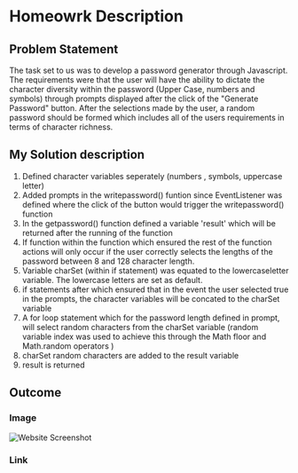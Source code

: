 # Homeowrk Description
## Problem Statement
The task set to us was to develop a password generator through Javascript. The requirements were that the user
will have the ability to dictate the character diversity within the password (Upper Case, numbers and symbols)
through prompts displayed after the click of the "Generate Password" button. After the selections made by the user, a random password should be formed which includes all of the users requirements in terms of character richness.

## My Solution description
1) Defined character variables seperately (numbers , symbols, uppercase letter)
2) Added prompts in the writepassword() funtion since EventListener was defined where the click of the button would trigger the writepassword() function
3) In the getpassword() function defined a variable 'result' which will be returned after the running of the function
4) If function within the function which ensured the rest of the function actions will only occur if the user correctly selects the lengths of the password between 8 and 128 character length.
5) Variable charSet (within if statement) was equated to the lowercaseletter variable. The lowercase letters are set as default.
6) if statements after which ensured that in the event the user selected true in the prompts, the character variables will be concated to the charSet variable
7) A for loop statement which for the password length defined in prompt, will select random characters from the charSet variable (random variable index was used to achieve this through the Math floor and Math.random operators )
8) charSet random characters are added to the result variable
9) result is returned
## Outcome
### Image
![Website Screenshot]()
### Link
